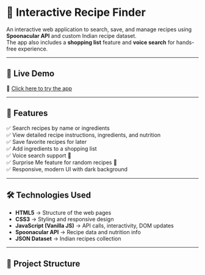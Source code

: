 # 🍳 Interactive Recipe Finder

An interactive web application to search, save, and manage recipes using **Spoonacular API** and custom Indian recipe dataset.  
The app also includes a **shopping list** feature and **voice search** for hands-free experience.

---

## 🚀 Live Demo  
🔗 [Click here to try the app](https://Nayana874.github.io/Interactive-recipe-finder/)  

---

## 📌 Features  
✅ Search recipes by name or ingredients  
✅ View detailed recipe instructions, ingredients, and nutrition  
✅ Save favorite recipes for later  
✅ Add ingredients to a shopping list  
✅ Voice search support 🎤  
✅ Surprise Me feature for random recipes 🎲  
✅ Responsive, modern UI with dark background  

---

## 🛠️ Technologies Used  
- **HTML5** → Structure of the web pages  
- **CSS3** → Styling and responsive design  
- **JavaScript (Vanilla JS)** → API calls, interactivity, DOM updates  
- **Spoonacular API** → Recipe data and nutrition info  
- **JSON Dataset** → Indian recipes collection  

---

## 📂 Project Structure

